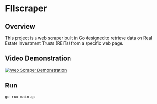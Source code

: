 # FIIscraper

## Overview

This project is a web scraper built in Go designed to retrieve data on Real Estate Investment Trusts (REITs) from a specific web page.

## Video Demonstration

[![Web Scraper Demonstration](https://img.youtube.com/vi/1dts1saD60k/0.jpg)](https://www.youtube.com/watch?v=1dts1saD60k)

## Run

```shell
go run main.go
```
